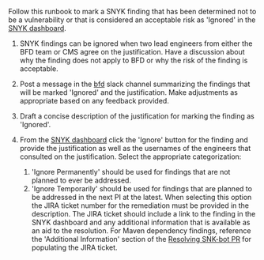 Follow this runbook to mark a SNYK finding that has been determined not to be a vulnerability or that is considered an
acceptable risk as 'Ignored' in the [SNYK dashboard](https://app.snyk.io/org/bluebutton-fd-oeda).

1. SNYK findings can be ignored when two lead engineers from either the BFD team or CMS agree on the justification.
   Have a discussion about why the finding does not apply to BFD or why the risk of the finding is acceptable.

2. Post a message in the [bfd](https://cmsgov.slack.com/archives/C010WDXAZFZ) slack channel summarizing the findings
   that will be marked 'Ignored' and the justification. Make adjustments as appropriate based on any feedback
   provided.

3. Draft a concise description of the justification for marking the finding as 'Ignored'.

4. From the [SNYK dashboard](https://app.snyk.io/org/bluebutton-fd-oeda) click the 'Ignore' button for the finding and
   provide the justification as well as the usernames of the engineers that consulted on the justification. Select
   the appropriate categorization:
   1. 'Ignore Permanently' should be used for findings that are not planned to ever be addressed.
   2. 'Ignore Temporarily' should be used for findings that are planned to be addressed in the next PI at the latest.
      When selecting this option the JIRA ticket number for the remediation must be provided in the description.
      The JIRA ticket should include a link to the finding in the SNYK dashboard and any additional information that is
      available as an aid to the resolution. For Maven dependency findings, reference the 'Additional Information'
      section of the [Resolving SNK-bot PR](how-to-mark-snyk-findings-ignored.md) for populating the JIRA ticket.

